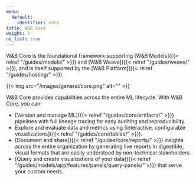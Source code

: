 ```yaml
---
menu:
  default:
    identifier: core
title: W&B Core
weight: 5
no_list: true
---
```


W&B Core is the foundational framework supporting [W&B Models]({{< relref "/guides/models/" >}}) and [W&B Weave]({{< relref "/guides/weave/" >}}), and is itself supported by the [W&B Platform]({{< relref "/guides/hosting/" >}}). 

{{< img src="/images/general/core.png" alt="" >}}

W&B Core provides capabilities across the entire ML lifecycle. With W&B Core, you can:

- [Version and manage ML]({{< relref "/guides/core/artifacts/" >}}) pipelines with full lineage tracing for easy auditing and reproducibility.
- Explore and evaluate data and metrics using [interactive, configurable visualizations]({{< relref "/guides/core/tables/" >}}).
- [Document and share]({{< relref "/guides/core/reports/" >}}) insights across the entire organization by generating live reports in digestible, visual formats that are easily understood by non-technical stakeholders.
- [Query and create visualizations of your data]({{< relref "/guides/models/app/features/panels/query-panels/" >}}) that serve your custom needs.
